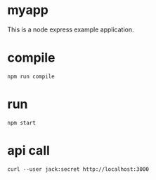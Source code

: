 # myapp
This is a node express example application.

# compile
```
npm run compile
```

# run
```
npm start
```

# api call
```
curl --user jack:secret http://localhost:3000
```
